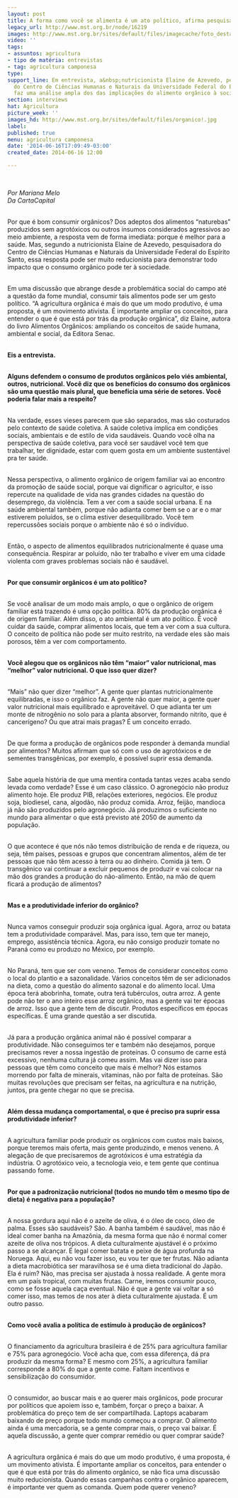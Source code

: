 ```yaml
---
layout: post
title: A forma como você se alimenta é um ato político, afirma pesquisadora
legacy_url: http://www.mst.org.br/node/16219
images: http://www.mst.org.br/sites/default/files/imagecache/foto_destaque/organico!.jpg
video: ''
tags:
- assuntos: agricultura
- tipo de matéria: entrevistas
- tag: agricultura camponesa
type: 
support_line: Em entrevista, a&nbsp;nutricionista Elaine de Azevedo, pesquisadora
  do Centro de Ciências Humanas e Naturais da Universidade Federal do Espírito Santo,
  faz uma análise ampla dos das implicações do alimento orgânico à sociedade.
section: interviews
hat: Agricultura
picture_week: ''
images_hd: http://www.mst.org.br/sites/default/files/organico!.jpg
label: 
published: true
menu: agricultura camponesa
date: '2014-06-16T17:09:49-03:00'
created_date: 2014-06-16 12:00

---
```

<p><em><br type="_moz"></em></p><p><em>Por Mariana Melo<br>Da CartaCapital</em></p><p><br>Por que é bom consumir orgânicos? Dos adeptos dos alimentos “naturebas” produzidos sem agrotóxicos ou outros insumos considerados agressivos ao meio ambiente, a resposta vem de forma imediata: porque é melhor para a saúde. Mas, segundo a nutricionista Elaine de Azevedo, pesquisadora do Centro de Ciências Humanas e Naturais da Universidade Federal do Espírito Santo, essa resposta pode ser muito reducionista para demonstrar todo impacto que o consumo orgânico pode ter à sociedade.</p><p><br>Em uma discussão que abrange desde a problemática social do campo até a questão da fome mundial, consumir tais alimentos pode ser um gesto político. “A agricultura orgânica é mais do que um modo produtivo, é uma proposta, é um movimento ativista. É importante ampliar os conceitos, para entender o que é que está por trás da produção orgânica”, diz Elaine, autora do livro Alimentos Orgânicos: ampliando os conceitos de saúde humana, ambiental e social, da Editora Senac.</p><p><br><strong>Eis a entrevista.</strong></p><p><br><strong>Alguns defendem o consumo de produtos orgânicos pelo viés ambiental, outros, nutricional. Você diz que os benefícios do consumo dos orgânicos são uma questão mais plural, que beneficia uma série de setores. Você poderia falar mais a respeito?</strong></p><p><br>Na verdade, esses vieses parecem que são separados, mas são costurados pelo contexto de saúde coletiva. A saúde coletiva implica em condições sociais, ambientais e de estilo de vida saudáveis. Quando você olha na perspectiva de saúde coletiva, para você ser saudável você tem que trabalhar, ter dignidade, estar com quem gosta em um ambiente sustentável pra ter saúde.</p><p><br>Nessa perspectiva, o alimento orgânico de origem familiar vai ao encontro da promoção de saúde social, porque vai dignificar o agricultor, e isso repercute na qualidade de vida nas grandes cidades na questão do desemprego, da violência. Tem a ver com a saúde social urbana. E na saúde ambiental também, porque não adianta comer bem se o ar e o mar estiverem poluídos, se o clima estiver desequilibrado. Você tem repercussões sociais porque o ambiente não é só o indivíduo.</p><p><br>Então, o aspecto de alimentos equilibrados nutricionalmente é quase uma consequência. Respirar ar poluído, não ter trabalho e viver em uma cidade violenta com graves problemas sociais não é saudável.</p><p><br><strong>Por que consumir orgânicos é um ato político?</strong></p><p><br>Se você analisar de um modo mais amplo, o que o orgânico de origem familiar está trazendo é uma opção política. 80% da produção orgânica é de origem familiar. Além disso, o ato ambiental é um ato político. É você cuidar da saúde, comprar alimentos locais, que tem a ver com a sua cultura. O conceito de política não pode ser muito restrito, na verdade eles são mais porosos, têm a ver com comportamento.</p><p><br><strong>Você alegou que os orgânicos não têm “maior” valor nutricional, mas “melhor” valor nutricional. O que isso quer dizer?</strong></p><p><br>“Mais” não quer dizer “melhor”. A gente quer plantas nutricionalmente equilibradas, e isso o orgânico faz. A gente não quer maior, a gente quer valor nutricional mais equilibrado e aproveitável. O que adianta ter um monte de nitrogênio no solo para a planta absorver, formando nitrito, que é cancerígeno? Ou que atrai mais pragas? É um conceito errado.</p><p><br>De que forma a produção de orgânicos pode responder à demanda mundial por alimentos? Muitos afirmam que só com o uso de agrotóxicos e de sementes transgênicas, por exemplo, é possível suprir essa demanda.</p><p><br>Sabe aquela história de que uma mentira contada tantas vezes acaba sendo levada como verdade? Esse é um caso clássico. O agronegócio não produz alimento hoje. Ele produz PIB, relações exteriores, negócios. Ele produz soja, biodiesel, cana, algodão, não produz comida. Arroz, feijão, mandioca já não são produzidos pelo agronegócio. Já produzimos o suficiente no mundo para alimentar o que está previsto até 2050 de aumento da população.</p><p><br>O que acontece é que nós não temos distribuição de renda e de riqueza, ou seja, têm países, pessoas e grupos que concentram alimentos, além de ter pessoas que não têm acesso à terra ou ao dinheiro. Comida já tem. O transgênico vai continuar a excluir pequenos de produzir e vai colocar na mão dos grandes a produção do não-alimento. Então, na mão de quem ficará a produção de alimentos?</p><p><br><strong>Mas e a produtividade inferior do orgânico?</strong></p><p><br>Nunca vamos conseguir produzir soja orgânica igual. Agora, arroz ou batata tem a produtividade comparável. Mas, para isso, tem que ter manejo, emprego, assistência técnica. Agora, eu não consigo produzir tomate no Paraná como eu produzo no México, por exemplo.</p><p><br>No Paraná, tem que ser com veneno. Temos de considerar conceitos como o local do plantio e a sazonalidade. Vários conceitos têm de ser adicionados na dieta, como a questão do alimento sazonal e do alimento local. Uma época terá abobrinha, tomate, outra terá tubérculos, outra arroz. A gente pode não ter o ano inteiro esse arroz orgânico, mas a gente vai ter épocas de arroz. Isso que a gente tem de discutir. Produtos específicos em épocas específicas. É uma grande questão a ser discutida.</p><p><br>Já para a produção orgânica animal não é possível comparar a produtividade. Não conseguimos ter e também não desejamos, porque precisamos rever a nossa ingestão de proteínas. O consumo de carne está excessivo, nenhuma cultura já comeu assim. Mas vai dizer isso para pessoas que têm como conceito que mais é melhor? Nós estamos morrendo por falta de minerais, vitaminas, não por falta de proteínas. São muitas revoluções que precisam ser feitas, na agricultura e na nutrição, juntos, pra gente chegar no que se precisa.</p><p><br><strong>Além dessa mudança comportamental, o que é preciso pra suprir essa produtividade inferior?</strong></p><p><br>A agricultura familiar pode produzir os orgânicos com custos mais baixos, porque teremos mais oferta, mais gente produzindo, e menos veneno. A alegação de que precisaremos de agrotóxicos é uma estratégia da indústria. O agrotóxico veio, a tecnologia veio, e tem gente que continua passando fome.</p><p><br><strong>Por que a padronização nutricional (todos no mundo têm o mesmo tipo de dieta) é negativa para a população?</strong></p><p><br>A nossa gordura aqui não é o azeite de oliva, é o óleo de coco, óleo de palma. Esses são saudáveis? São. A banha também é saudável, mas não é ideal comer banha na Amazônia, da mesma forma que não é normal comer azeite de oliva nos trópicos. A dieta culturalmente ajustável é o próximo passo a se alcançar. É legal comer batata e peixe de água profunda na Noruega. Aqui, eu não vou fazer isso, eu vou ter que ter frutas. Não adianta a dieta macrobiótica ser maravilhosa se é uma dieta tradicional do Japão. Ela é ruim? Não, mas precisa ser ajustada à nossa realidade. A gente mora em um país tropical, com muitas frutas. Carne, iremos consumir pouco, como se fosse aquela caça eventual. Não é que a gente vai voltar a só comer isso, mas temos de nos ater à dieta culturalmente ajustada. É um outro passo.</p><p><br><strong>Como você avalia a política de estímulo à produção de orgânicos?</strong></p><p><br>O financiamento da agricultura brasileira é de 25% para agricultura familiar e 75% para agronegócio. Você acha que, com essa diferença, dá pra produzir da mesma forma? E mesmo com 25%, a agricultura familiar corresponde a 80% do que a gente come. Faltam incentivos e sensibilização do consumidor.</p><p><br>O consumidor, ao buscar mais e ao querer mais orgânicos, pode procurar por políticos que apoiem isso e, também, forçar o preço a baixar. A problemática do preço tem de ser compartilhada. Laptops acabaram baixando de preço porque todo mundo começou a comprar. O alimento ainda é uma mercadoria, se a gente comprar mais, o preço vai baixar. É aquela discussão, a gente quer comprar remédio ou quer comprar saúde?</p><p><br>A agricultura orgânica é mais do que um modo produtivo, é uma proposta, é um movimento ativista. É importante ampliar os conceitos, para entender o que é que está por trás do alimento orgânico, se não fica uma discussão muito reducionista. Quando essas campanhas contra o orgânico aparecem, é importante ver quem as comanda. Quem pode querer veneno?</p><div>&nbsp;</div>
